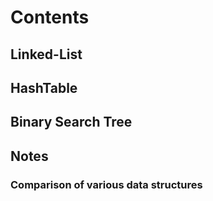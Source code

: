 # Contents

## Linked-List

## HashTable

## Binary Search Tree

## Notes

### Comparison of various data structures